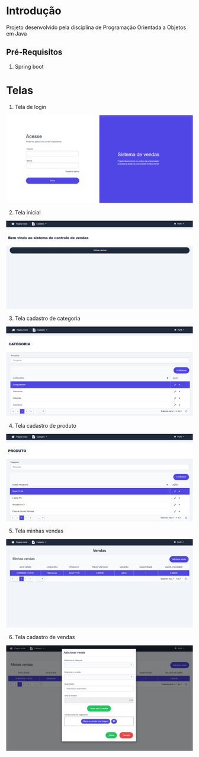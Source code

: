 # Introdução

Projeto desenvolvido pela disciplina de Programação Orientada a Objetos em Java

## Pré-Requisitos

1. Spring boot

# Telas

1. Tela de login
 <img src='tela_login.png'>

2. Tela inicial
<img src='tela_inicial.png'>

3. Tela cadastro de categoria
<img src='tela_cadastro_categoria.png'>

4. Tela cadastro de produto
<img src='tela_cadastro_produto.png'>

5. Tela minhas vendas
<img src='tela_minhas_vendas.png'>

6. Tela cadastro de vendas
<img src='tela_adicionar_vendas.png'>

